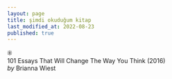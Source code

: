 ```yaml
---
layout: page  
title: şimdi okuduğum kitap  
last_modified_at: 2022-08-23
published: true  
---
```

 
⁜  
101 Essays That Will Change The Way You Think (2016)  
<i>by</i> Brianna Wiest  
<br />
 

